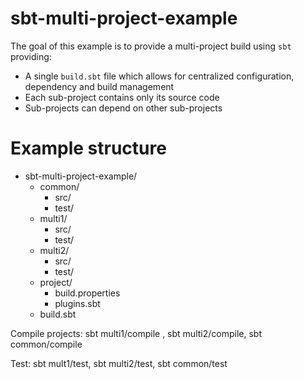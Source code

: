 # sbt-multi-project-example

The goal of this example is to provide a multi-project build using `sbt` providing:
* A single `build.sbt` file which allows for centralized configuration, dependency and build management
* Each sub-project contains only its source code
* Sub-projects can depend on other sub-projects

# Example structure
* sbt-multi-project-example/
    * common/
        * src/
        * test/
    * multi1/
        * src/
        * test/
    * multi2/
        * src/
        * test/
    * project/
        * build.properties
        * plugins.sbt
    * build.sbt

Compile projects: sbt multi1/compile , sbt multi2/compile, sbt common/compile

Test: sbt mult1/test, sbt multi2/test, sbt common/test
